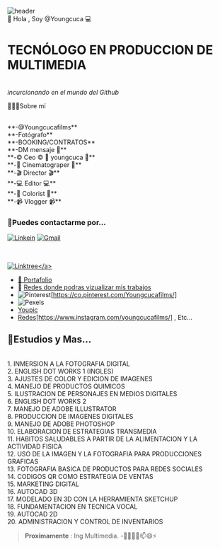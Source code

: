 ![header](https://capsule-render.vercel.app/api?type=waving&color=FF3737&height=200&section=header&text=👾Hola%20Gente&fontAlignY=35&fontSize=70&animation=fadeIn&fontColor=FFFFFF&descAlignY=55)
<br>
👋 Hola , Soy @Youngcuca 💻
# **TECNÓLOGO EN PRODUCCION DE MULTIMEDIA**
<br>*incurcionando en el mundo del Github*

<p class="text-center">🙋🏻‍♂️Sobre mí</p>
<br>**-@Youngcucafilms**
<br>**-Fotógrafo**
<br>**-BOOKING/CONTRATOS**
<br>**-DM mensaje 📩**
<br>**-©️ Ceo ©️ 📸 youngcuca 📸**
<br>**-🎥 Cinematograper 🎥**
<br>**-🎬 Director 🎬**
<br>**-💻 Editor 💻**
<br>**-🎨 Colorist 🎨**
<br>**-📹 Vlogger 📹**

###  💬Puedes contactarme por...
<a href="https://[www.linkedin.com/in//miguel-henao-57553a171/]/" rel="correo">![Linkein](https://img.shields.io/badge/linkedin-%230077B5.svg?style=for-the-badge&logo=linkedin&logoColor=white)</a>
<a href="mianhega99@gmail.com" rel="correo">![Gmail](https://img.shields.io/badge/Gmail-D14836?style=for-the-badge&logo=gmail&logoColor=white)</a>


## 


<br><a href="PAZXh0bgNhZW0CMTEAAaZGWnaMhI4fYjwG5ySS_3yZ78nl8mbjHgNZOUJ2qlNa21K_F_LuHBnKhi8_aem_EvCNC0sBHM8Re2TVIYspTg/" rel="correo">![Linktree]([https://img.shields.io/badge/linkedin-%230077B5.svg?style=for-the-badge&logo=linkedin&logoColor=white](https://img.shields.io/badge/linktree-43E55E?style=flat&logo=linktree&logoColor=white))</a>
- 👀 [Portafolio](https://drive.google.com/drive/folders/1GOocN0ug3b5xjQhjYifBr4Mbwg3fy6Th)
- 👀 [Redes donde podras vizualizar mis trabajos](https://linktr.ee/Youngcucafilms?fbclid=PAZXh0bgNhZW0CMTEAAaZKuPxjlvIGmzdr2LPWCCfHpYXK44bkYJVaaLayq6qNCap5kxC9RvEQRy0_aem_cyPFjrM0o1RwUgf7c9710g)
- ![Pinterest](https://img.shields.io/badge/Pinterest-BD081C?style=flat&logo=pinterest&logoColor=white)[https://co.pinterest.com/Youngcucafilms/]
- ![Pexels](https://www.pexels.com/es-es/@youngcucafilms-1091646142/)
- [Youpic](https://youpic.com/youngcucafilms)
- [Redes](Instagram)[https://www.instagram.com/youngcucafilms/] , Etc...




##  📖Estudios y Mas...
<br>1. INMERSION A LA FOTOGRAFIA DIGITAL
<br>2. ENGLISH DOT WORKS 1 (INGLES)
<br>3. AJUSTES DE COLOR Y EDICION DE IMAGENES
<br>4. MANEJO DE PRODUCTOS QUIMICOS
<br>5. ILUSTRACION DE PERSONAJES EN MEDIOS DIGITALES
<br>6. ENGLISH DOT WORKS 2
<br>7. MANEJO DE ADOBE ILLUSTRATOR
<br>8. PRODUCCION DE IMAGENES DIGITALES
<br>9. MANEJO DE ADOBE PHOTOSHOP
<br>10. ELABORACION DE ESTRATEGIAS TRANSMEDIA
<br>11. HABITOS SALUDABLES A PARTIR DE LA ALIMENTACION Y LA ACTIVIDAD FISICA
<br>12. USO DE LA IMAGEN Y LA FOTOGRAFIA PARA PRODUCCIONES GRAFICAS
<br>13. FOTOGRAFIA BASICA DE PRODUCTOS PARA REDES SOCIALES
<br>14. CODIGOS QR COMO ESTRATEGIA DE VENTAS
<br>15. MARKETING DIGITAL
<br>16. AUTOCAD 3D
<br>17. MODELADO EN 3D CON LA HERRAMIENTA SKETCHUP
<br>18. FUNDAMENTACION EN TECNICA VOCAL
<br>19. AUTOCAD 2D
<br>20. ADMINISTRACION Y CONTROL DE INVENTARIOS



>**Proximamente** : Ing Multimedia.
-👋👀🌱💞️📫😄⚡
<!---
Youngcuca/Youngcuca is a ✨ special ✨ repository because its `README.md` (this file) appears on your GitHub profile.
You can click the Preview link to take a look at your changes.
--->
